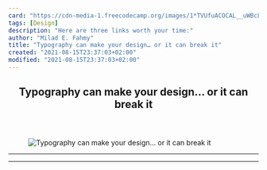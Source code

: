 ```yaml
---
card: "https://cdn-media-1.freecodecamp.org/images/1*TVUfuACOCAL__uWBcLzntQ.jpeg"
tags: [Design]
description: "Here are three links worth your time:"
author: "Milad E. Fahmy"
title: "Typography can make your design… or it can break it"
created: "2021-08-15T23:37:03+02:00"
modified: "2021-08-15T23:37:03+02:00"
---
```

<div class="site-wrapper">
<main id="site-main" class="site-main outer">
<div class="inner">
<article class="post-full post tag-design tag-data-science tag-programming tag-tech tag-startup ">
<header class="post-full-header">
<h1 class="post-full-title">Typography can make your design… or it can break it</h1>
</header>
<figure class="post-full-image">
<picture>
<source media="(max-width: 700px)" sizes="1px" srcset="data:image/gif;base64,R0lGODlhAQABAIAAAAAAAP///yH5BAEAAAAALAAAAAABAAEAAAIBRAA7 1w">
<source media="(min-width: 701px)" sizes="(max-width: 800px) 400px,
(max-width: 1170px) 700px,
1400px" srcset="https://cdn-media-1.freecodecamp.org/images/1*TVUfuACOCAL__uWBcLzntQ.jpeg 300w,
https://cdn-media-1.freecodecamp.org/images/1*TVUfuACOCAL__uWBcLzntQ.jpeg 600w,
https://cdn-media-1.freecodecamp.org/images/1*TVUfuACOCAL__uWBcLzntQ.jpeg 1000w,
https://cdn-media-1.freecodecamp.org/images/1*TVUfuACOCAL__uWBcLzntQ.jpeg 2000w">
<img onerror="this.style.display='none'" src="https://cdn-media-1.freecodecamp.org/images/1*TVUfuACOCAL__uWBcLzntQ.jpeg" alt="Typography can make your design… or it can break it">
</picture>
</figure>
<section class="post-full-content">
<div class="post-content">
</div>
<hr>
<hr>
</section>
</article>
</div>
</main>
</div>
<!-- Google Tag Manager (noscript) -->
<!-- End Google Tag Manager (noscript) -->
